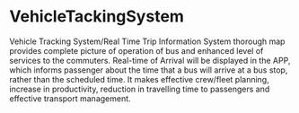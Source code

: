 # VehicleTackingSystem
Vehicle Tracking System/Real Time Trip Information System
thorough map provides complete picture of operation of bus and enhanced level of services to the
commuters. Real-time of Arrival will be displayed in the APP, which informs passenger
about the time that a bus will arrive at a bus stop, rather than the scheduled time. It
makes effective crew/fleet planning, increase in productivity, reduction in travelling time
to passengers and effective transport management.
